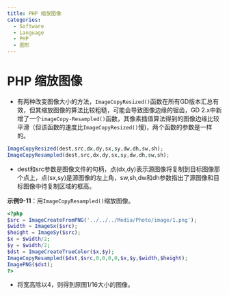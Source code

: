 ```yaml
---
title: PHP 缩放图像
categories:
  - Software
  - Language
  - PHP
  - 图形
---
```

# PHP 缩放图像

- 有两种改变图像大小的方法，`ImageCopyResized()`函数在所有GD版本汇总有效，但其缩放图像的算法比较粗糙，可能会导致图像边缘的锯齿，GD 2.x中新增了一个`imageCopy-Resampled()`函数，其像素插值算法得到的图像边缘比较平滑（但该函数的速度比`ImageCopyResized()`慢)，两个函数的参数是一样的。

```php
ImageCopyResized(dest,src,dx,dy,sx,sy,dw,dh,sw,sh);
ImageCopyResampled(dest,src,dx,dy,sx,sy,dw,dh,sw,sh);
```

- dest和src参数是图像文件的句柄，点(dx,dy)表示源图像将复制到目标图像那个点上，点(sx,sy)是源图像的左上角，sw,sh,dw和dh参数指出了源图像和目标图像中待复制区域的框高。

**示例9-11**：用`ImageCopyResampled()`缩放图像。

```php
<?php
$src = ImageCreateFromPNG('../../../Media/Photo/image/1.png');
$width = ImageSx($src);
$height = ImageSy($src);
$x = $width/2;
$y = $width/2;
$dst = ImageCreateTrueColor($x,$y);
ImageCopyResampled($dst,$src,0,0,0,0,$x,$y,$width,$height);
ImagePNG($dst);
?>
```

- 将宽高除以4，则得到原图1/16大小的图像。

